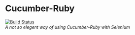 # Cucumber-Ruby
[![Build Status](https://travis-ci.org/justin-hj-kim/cucumber-rava.svg?branch=master)](https://travis-ci.org/justin-hj-kim/cucumber-java)
<br>
*A not so elegent way of using Cucumber-Ruby with Selenium*
